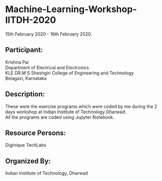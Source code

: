 # Machine-Learning-Workshop-IITDH-2020
15th February 2020 - 16th February 2020.

## Participant:
Krishna Pai  
Department of Electrical and Electronics  
KLE DR.M S Sheshgiri College of Engineering and Technology  
Belagavi, Karnataka

## Description:
These were the exercise programs which were coded by me during the 2 days workshop at Indian Institute of Technology Dharwad.  
All the programs are coded using Jupyter Notebook.

## Resource Persons:
Diginique TechLabs 

## Organized By:
Indian Institute of Technology, Dharwad 
